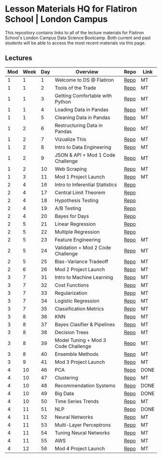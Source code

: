 # Lesson Materials HQ for Flatiron School | London Campus  

This repository contains links to all of the lecture materials for Flatiron School's London Campus Data Science Bootcamp.
Both current and past students will be able to access the most recent materials via this page.

## Lectures 

| Mod | Week | Day | Overview                            | Repo	   |Link	|
|-----|------|-----|-------------------------------------|---------|------------|
| 1   | 1    | 1   | Welcome to DS @ Flatiron            |[Repo]( )|MT	|
| 1   | 1    | 2   | Tools of the Trade                  |[Repo]( )|MT	|
| 1   | 1    | 3   | Getting Comfortable with Python     |[Repo]( )|MT	|
| 1   | 1    | 4   | Loading Data in Pandas              |[Repo]( )|MT	|
| 1   | 1    | 5   | Cleaning Data in Pandas             |[Repo]( )|MT	|
| 1   | 2    | 6   | Restructuring Data in Pandas        |[Repo]( )|MT	|
| 1   | 2    | 7   | Vizualize This                      |[Repo]( )|MT	|
| 1   | 2    | 8   | Intro to Data Engineering           |[Repo]( )|MT	|
| 1   | 2    | 9   | JSON & API + Mod 1 Code Challenge   |[Repo]( )|MT	|
| 1   | 2    | 10  | Web Scraping                        |[Repo]( )|MT	|
| 1   | 3    | 11  | Mod 1 Project Launch                |[Repo]( )|MT	|
| 2   | 4    | 16  | Intro to Inferential Statistics     |[Repo](https://github.com/learn-co-students/probability-london-ds)	|		|
| 2   | 4    | 17  | Central Limit Theorem               |[Repo](https://github.com/learn-co-students/distributions-sampling-london-ds)|		|
| 2   | 4    | 18  | Hypothesis Testing                  |[Repo](https://github.com/learn-co-students/hypothesis-testing-london-ds)|		|
| 2   | 4    | 19  | A/B Testing                         |[Repo](https://github.com/learn-co-students/ab-testing-london-ds)|		|
| 2   | 4    | 20  | Bayes for Days                      |[Repo](https://github.com/learn-co-students/bayes-london-ds)|		|
| 2   | 5    | 21  | Linear Regression                   |[Repo](https://github.com/learn-co-students/linear-regression-london-ds )|		|
| 2   | 5    | 22  | Multiple Regression                 |[Repo](https://github.com/learn-co-students/multiple-linear-regression-london-ds)|		|
| 2   | 5    | 23  | Feature Engineering                 |[Repo]( )|MT	|
| 2   | 5    | 24  | Validation + Mod 2 Code Challenge   |[Repo]( )|MT	|
| 2   | 5    | 25  | Bias-Variance Tradeoff              |[Repo]( )|MT	|
| 2   | 6    | 26  | Mod 2 Project Launch                |[Repo]( )|MT	|
| 3   | 7    | 31  | Intro to Machine Learning           |[Repo]( )|MT	|
| 3   | 7    | 32  | Cost Functions                      |[Repo]( )|MT	|
| 3   | 7    | 33  | Regularization                      |[Repo]( )|MT	|
| 3   | 7    | 34  | Logistic Regression                 |[Repo]( )|MT	|
| 3   | 7    | 35  | Classification Metrics              |[Repo]( )|MT	|
| 3   | 8    | 36  | KNN                                 |[Repo]( )|MT	|
| 3   | 8    | 37  | Bayes Clasifier & Pipelines         |[Repo]( )|MT	|
| 3   | 8    | 38  | Decision Trees                      |[Repo]( )|MT	|
| 3   | 8    | 39  | Model Tuning + Mod 3 Code Challenge |[Repo]( )|MT	|
| 3   | 8    | 40  | Ensemble Methods                    |[Repo]( )|MT	|
| 3   | 9    | 41  | Mod 3 Project Launch                |[Repo]( )|MT	|
| 4   | 10   | 46  | PCA                                 |[Repo](https://github.com/learn-co-students/pca-london-ds)|DONE|
| 4   | 10   | 47  | Clustering                          |[Repo]( )|MT	|
| 4   | 10   | 48  | Recommendation Systems              |[Repo](https://github.com/learn-co-students/recsys-london-ds)|DONE	|
| 4   | 10   | 49  | Big Data 			         |[Repo](https://github.com/learn-co-students/big-data-london-ds)|DONE	|
| 4   | 10   | 50  | Time Series Trends                  |[Repo]( )|MT	|
| 4   | 11   | 51  | NLP                                 |[Repo](https://github.com/learn-co-students/intro-to-nlp-london-ds)|DONE	|
| 4   | 11   | 52  | Neural Networks                     |[Repo]( )|MT	|
| 4   | 11   | 53  | Multi-Layer Perceptrons             |[Repo]( )|MT	|
| 4   | 11   | 54  | Tuning Neural Networks              |[Repo]( )|MT	|
| 4   | 11   | 55  | AWS                                 |[Repo]( )|MT	|
| 4   | 12   | 56  | Mod 4 Project Launch                |[Repo]( )|MT	|
